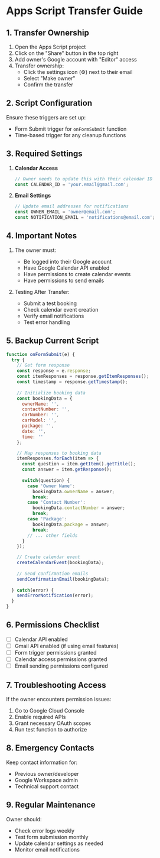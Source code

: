 # Apps Script Transfer Guide

## 1. Transfer Ownership
1. Open the Apps Script project
2. Click on the "Share" button in the top right
3. Add owner's Google account with "Editor" access
4. Transfer ownership:
   - Click the settings icon (⚙️) next to their email
   - Select "Make owner"
   - Confirm the transfer

## 2. Script Configuration
Ensure these triggers are set up:
- Form Submit trigger for `onFormSubmit` function
- Time-based trigger for any cleanup functions

## 3. Required Settings
1. **Calendar Access**
   ```javascript
   // Owner needs to update this with their calendar ID
   const CALENDAR_ID = 'your.email@gmail.com';
   ```

2. **Email Settings**
   ```javascript
   // Update email addresses for notifications
   const OWNER_EMAIL = 'owner@email.com';
   const NOTIFICATION_EMAIL = 'notifications@email.com';
   ```

## 4. Important Notes
1. The owner must:
   - Be logged into their Google account
   - Have Google Calendar API enabled
   - Have permissions to create calendar events
   - Have permissions to send emails

2. Testing After Transfer:
   - Submit a test booking
   - Check calendar event creation
   - Verify email notifications
   - Test error handling

## 5. Backup Current Script
```javascript
function onFormSubmit(e) {
  try {
    // Get form response
    const response = e.response;
    const itemResponses = response.getItemResponses();
    const timestamp = response.getTimestamp();
    
    // Initialize booking data
    const bookingData = {
      ownerName: '',
      contactNumber: '',
      carNumber: '',
      carModel: '',
      package: '',
      date: '',
      time: ''
    };

    // Map responses to booking data
    itemResponses.forEach(item => {
      const question = item.getItem().getTitle();
      const answer = item.getResponse();
      
      switch(question) {
        case 'Owner Name':
          bookingData.ownerName = answer;
          break;
        case 'Contact Number':
          bookingData.contactNumber = answer;
          break;
        case 'Package':
          bookingData.package = answer;
          break;
        // ... other fields
      }
    });

    // Create calendar event
    createCalendarEvent(bookingData);
    
    // Send confirmation emails
    sendConfirmationEmail(bookingData);
    
  } catch(error) {
    sendErrorNotification(error);
  }
}
```

## 6. Permissions Checklist
- [ ] Calendar API enabled
- [ ] Gmail API enabled (if using email features)
- [ ] Form trigger permissions granted
- [ ] Calendar access permissions granted
- [ ] Email sending permissions configured

## 7. Troubleshooting Access
If the owner encounters permission issues:
1. Go to Google Cloud Console
2. Enable required APIs
3. Grant necessary OAuth scopes
4. Run test function to authorize

## 8. Emergency Contacts
Keep contact information for:
- Previous owner/developer
- Google Workspace admin
- Technical support contact

## 9. Regular Maintenance
Owner should:
- Check error logs weekly
- Test form submission monthly
- Update calendar settings as needed
- Monitor email notifications 